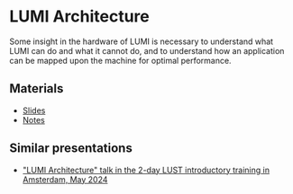 # LUMI Architecture

<!-- *Presenter: Kurt Lust*  -->

Some insight in the hardware of LUMI is necessary to understand what
LUMI can do and what it cannot do, and to understand how an application can
be mapped upon the machine for optimal performance.

## Materials

-   [Slides](https://465000095.lumidata.eu/training-materials-web/intro-evolving/files/LUMI-BE-Intro-evolving-01-Architecture.pdf)
-   [Notes](01-Architecture.md)

## Similar presentations

-   ["LUMI Architecture" talk in the 2-day LUST introductory training in Amsterdam, May 2024](https://lumi-supercomputer.github.io/LUMI-training-materials/2day-20240502/extra_01_Architecture/)

